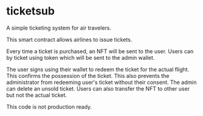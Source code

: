 # ticketsub

A simple ticketing system for air travelers. 

This smart contract allows airlines to issue tickets.

Every time a ticket is purchased, an NFT will be sent to the user. Users can by ticket using token which will be sent to the admin wallet.

The user signs using their wallet to redeem the ticket for the actual flight. 
This confirms the possession of the ticket. This also prevents the administrator from redeeming user's ticket without their consent.
The admin can delete an unsold ticket. Users can also transfer the NFT to other user but not the actual ticket.

This code is not production ready.
